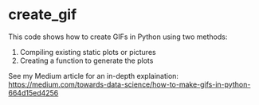 # create_gif
This code shows how to create GIFs in Python using two methods:
1. Compiling existing static plots or pictures 
2. Creating a function to generate the plots 

See my Medium article for an in-depth explaination: https://medium.com/towards-data-science/how-to-make-gifs-in-python-664d15ed4256

